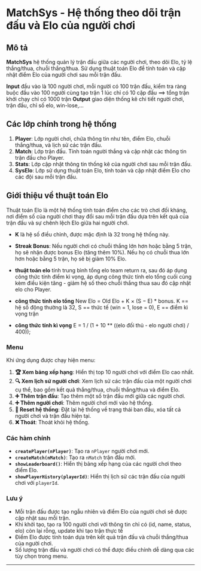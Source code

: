 # MatchSys - Hệ thống theo dõi trận đấu và Elo của người chơi

## Mô tả
**MatchSys** hệ thống quản lý trận đấu giữa các người chơi, theo dõi Elo, tỷ lệ thắng/thua, chuỗi thắng/thua. Sử dụng thuật toán Elo để tính toán và cập nhật điểm Elo của người chơi sau mỗi trận đấu.

**Input** đầu vào là 100 người chơi, mỗi người có 100 trận đấu, kiểm tra ràng buộc đầu vào 100 người cùng tạo trận 1 lúc chỉ có 10 cặp đấu ==> tổng trận khởi chạy chỉ có 1000 trận
**Output** giao diện thống kê chi tiết người chơi, trận đấu, chỉ số elo, win-lose,...

## Các lớp chính trong hệ thống

1. **Player**: Lớp người chơi, chứa thông tin như tên, điểm Elo, chuỗi thắng/thua, và lịch sử các trận đấu.
2. **Match**: Lớp trận đấu. Tính toán người thắng và cập nhật các thông tin trận đấu cho Player.
3. **Stats**: Lớp cập nhật thông tin thống kê của người chơi sau mỗi trận đấu.
4. **SysElo**: Lớp sử dụng thuật toán Elo, tính toán và cập nhật điểm Elo cho các đội sau mỗi trận đấu.

## Giới thiệu về thuật toán Elo

Thuật toán Elo là một hệ thống tính toán điểm cho các trò chơi đối kháng, nơi điểm số của người chơi thay đổi sau mỗi trận đấu dựa trên kết quả của trận đấu và sự chênh lệch Elo giữa hai người chơi.

- **K** là hệ số điều chỉnh, được mặc định là 32 trong hệ thống này.
- **Streak Bonus**: Nếu người chơi có chuỗi thắng lớn hơn hoặc bằng 5 trận, họ sẽ nhận được bonus Elo (tăng thêm 10%). Nếu họ có chuỗi thua lớn hơn hoặc bằng 5 trận, họ sẽ bị giảm 10% Elo.

- **thuật toán elo** tính trung bình tổng elo team return ra, sau đó áp dụng công thức tính điểm kì vọng, áp dụng công thức tính elo tổng cuối cùng kèm điều kiện tăng - giảm hệ số theo chuỗi thắng thua sau đó cập nhật elo cho Player.

- **công thức tính elo tổng** New Elo = Old Elo + K × (S − E) * bonus. K == hệ số động thường là 32, S == thức tế (win = 1, lose = 0), E == điểm kì vọng trận

- **công thức tính kì vọng** E = 1 / (1 + 10 ** ((elo đối thủ - elo người chơi) / 400));

### Menu
Khi ứng dụng được chạy hiện menu:

1. **🏆 Xem bảng xếp hạng**: Hiển thị top 10 người chơi với điểm Elo cao nhất.
2. **🔍 Xem lịch sử người chơi**: Xem lịch sử các trận đấu của một người chơi cụ thể, bao gồm kết quả thắng/thua, chuỗi thắng/thua và điểm Elo.
3. **➕ Thêm trận đấu**: Tạo thêm một số trận đấu mới giữa các người chơi.
4. **➕ Thêm người chơi**: Thêm người chơi mới vào hệ thống.
5. **🔄 Reset hệ thống**: Đặt lại hệ thống về trạng thái ban đầu, xóa tất cả người chơi và trận đấu hiện tại.
6. **❌ Thoát**: Thoát khỏi hệ thống.

### Các hàm chính

- **`createPlayer(nPlayer)`**: Tạo ra `nPlayer` người chơi mới.
- **`createMatch(nMatch)`**: Tạo ra `nMatch` trận đấu mới.
- **`showLeaderboard()`**: Hiển thị bảng xếp hạng của các người chơi theo điểm Elo.
- **`showPlayerHistory(playerId)`**: Hiển thị lịch sử các trận đấu của người chơi với `playerId`.

### Lưu ý

- Mỗi trận đấu được tạo ngẫu nhiên và điểm Elo của người chơi sẽ được cập nhật sau mỗi trận.
- Khi khởi tạo, tạo ra 100 người chơi với thông tin chỉ có (id, name, status, elo) còn lại rỗng, update khi tạo trận thực tế
- Điểm Elo được tính toán dựa trên kết quả trận đấu và chuỗi thắng/thua của người chơi.
- Số lượng trận đấu và người chơi có thể được điều chỉnh dễ dàng qua các tùy chọn trong menu.

---
